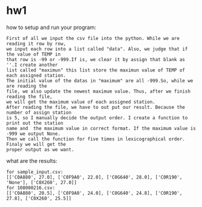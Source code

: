 # hw1
 how to setup and run your program:
 
	First of all we input the csv file into the python. While we are reading it row by row, 
	we input each row into a list called "data". Also, we judge that if the value of TEMP in 
	that row is -99 or -999.If is, we clear it by assign that blank as ''.I create another 
	list called "maximun" this list store the maximun value of TEMP of each assigned station.
	The initial value of the datas in "maximum" are all -999.So, while we are reading the 
	file, we also update the newest maximum value. Thus, after we finish reading the file, 
	we will get the maximum value of each assigned station.
	After reading the file, we have to out put our result. Because the number of assign station
	is 5, so I manually decide the output order. I create a function to print out the station 
	name and  the maximum value in correct format. If the maximum value is -999 we output None.
	Then we call the function for five times in lexicographical order. Finaly we will get the
	proper output as we want.
what are the results:

	for sample_input.csv:
	[['C0A880', 27.0], ['C0F9A0', 22.0], ['C0G640', 28.0], ['C0R190', 'None'], ['C0X260', 27.0]]
	for 108000216.csv:
	[['C0A880', 20.5], ['C0F9A0', 24.0], ['C0G640', 24.8], ['C0R190', 27.8], ['C0X260', 25.5]]
